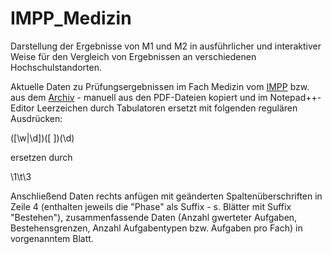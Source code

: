 # IMPP_Medizin
Darstellung der Ergebnisse von M1 und M2 in ausführlicher und interaktiver Weise für den Vergleich von Ergebnissen an verschiedenen Hochschulstandorten.

Aktuelle Daten zu Prüfungsergebnissen im Fach Medizin vom [IMPP](https://www.impp.de/pruefungen/medizin/l%C3%B6sungen-und-ergebnisse.html) bzw. aus dem [Archiv](https://www.impp.de/pruefungen/medizin/archiv-medizin.html) - manuell aus den PDF-Dateien kopiert und im Notepad++-Editor Leerzeichen durch Tabulatoren ersetzt mit folgenden regulären Ausdrücken: 

([\w|\d])([ ])(\d) 

ersetzen durch

\1\t\3

Anschließend Daten rechts anfügen mit geänderten Spaltenüberschriften in Zeile 4 (enthalten jeweils die "Phase" als Suffix - s. Blätter mit Suffix "Bestehen"), zusammenfassende Daten (Anzahl gwerteter Aufgaben, Bestehensgrenzen, Anzahl Aufgabentypen bzw. Aufgaben pro Fach) in vorgenanntem Blatt.
